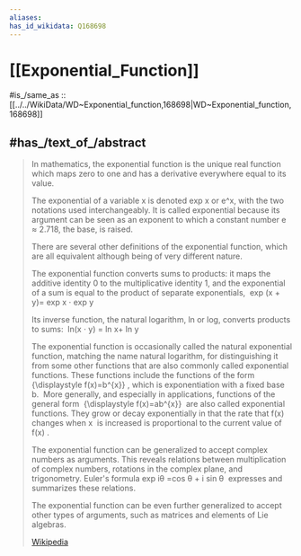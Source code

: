 ```yaml
---
aliases:
has_id_wikidata: Q168698
---
```


# [[Exponential_Function]] 

#is_/same_as :: [[../../WikiData/WD~Exponential_function,168698|WD~Exponential_function,168698]] 

## #has_/text_of_/abstract 

> In mathematics, the exponential function is the unique real function which maps zero to one 
> and has a derivative everywhere equal to its value. 
> 
> The exponential of a variable ⁠x⁠ is denoted ⁠exp x or ⁠e^x⁠, with the two notations used interchangeably. 
> It is called exponential because its argument can be seen as an exponent 
> to which a constant number e ≈ 2.718, the base, is raised. 
> 
> There are several other definitions of the exponential function, 
> which are all equivalent although being of very different nature.
>
> The exponential function converts sums to products: it maps the additive identity 0 to the multiplicative identity 1, and the exponential of a sum is equal to the product of separate exponentials, ⁠
>     exp (x + y)= exp x ⋅ exp y
>
>   
>
> ⁠Its inverse function, the natural logarithm, ⁠ln or ⁠log⁠, converts products to sums: ⁠
>     ln(x ⋅ y) = ln x+ ln y 
>
> The exponential function is occasionally called the natural exponential function, matching the name natural logarithm, for distinguishing it from some other functions that are also commonly called exponential functions. These functions include the functions of the form ⁠
>     {\displaystyle f(x)=b^{x}}
> ⁠, which is exponentiation with a fixed base ⁠b. 
> ⁠
> More generally, and especially in applications, functions of the general form ⁠
>     {\displaystyle f(x)=ab^{x}}
> ⁠ are also called exponential functions. They grow or decay exponentially in that the rate that ⁠f(x)
> ⁠ changes when ⁠x 
> ⁠ is increased is proportional to the current value of ⁠f(x)
> ⁠.
>
> The exponential function can be generalized to accept complex numbers as arguments. This reveals relations between multiplication of complex numbers, rotations in the complex plane, and trigonometry. Euler's formula ⁠exp iθ =cos θ + i sin θ
> ⁠ expresses and summarizes these relations.
>
> The exponential function can be even further generalized to accept other types of arguments, such as matrices and elements of Lie algebras.
>
> [Wikipedia](https://en.wikipedia.org/wiki/Exponential%20function) 

